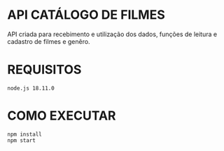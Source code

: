 # API CATÁLOGO DE FILMES
   API criada para recebimento e utilização dos dados, funções de leitura e cadastro de filmes e genêro.
# REQUISITOS
    node.js 18.11.0 
    
# COMO EXECUTAR
    npm install
    npm start
